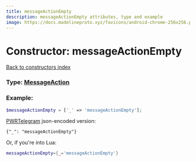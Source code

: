 ```yaml
---
title: messageActionEmpty
description: messageActionEmpty attributes, type and example
image: https://docs.madelineproto.xyz/favicons/android-chrome-256x256.png
---
```

# Constructor: messageActionEmpty  
[Back to constructors index](index.md)






### Type: [MessageAction](../types/MessageAction.md)


### Example:

```php
$messageActionEmpty = ['_' => 'messageActionEmpty'];
```  

[PWRTelegram](https://pwrtelegram.xyz) json-encoded version:

```
{"_": "messageActionEmpty"}
```


Or, if you're into Lua:

```lua
messageActionEmpty={_='messageActionEmpty'}

```


